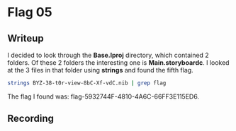 # Flag 05

## Writeup 

I decided to look through the **Base.lproj** directory, which contained 2 folders. Of these 2 folders the interesting one is **Main.storyboardc**. I looked at the 3 files in that folder using **strings** and found the fifth flag.

```sh
strings BYZ-38-t0r-view-8bC-Xf-vdC.nib | grep flag
```

The flag I found was: flag-5932744F-4810-4A6C-66FF3E115ED6.

## Recording